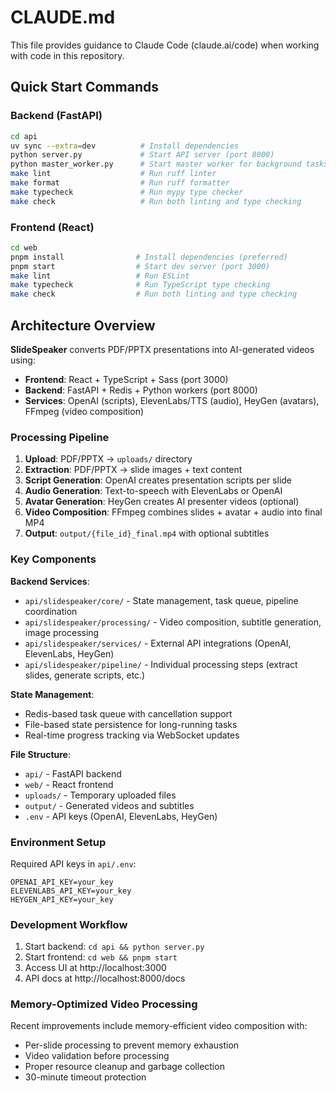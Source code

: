 # CLAUDE.md

This file provides guidance to Claude Code (claude.ai/code) when working with code in this repository.

## Quick Start Commands

### Backend (FastAPI)
```bash
cd api
uv sync --extra=dev          # Install dependencies
python server.py             # Start API server (port 8000)
python master_worker.py      # Start master worker for background tasks
make lint                    # Run ruff linter
make format                  # Run ruff formatter  
make typecheck               # Run mypy type checker
make check                   # Run both linting and type checking
```

### Frontend (React)
```bash
cd web
pnpm install                # Install dependencies (preferred)
pnpm start                  # Start dev server (port 3000)
make lint                   # Run ESLint
make typecheck              # Run TypeScript type checking
make check                  # Run both linting and type checking
```

## Architecture Overview

**SlideSpeaker** converts PDF/PPTX presentations into AI-generated videos using:
- **Frontend**: React + TypeScript + Sass (port 3000)
- **Backend**: FastAPI + Redis + Python workers (port 8000)
- **Services**: OpenAI (scripts), ElevenLabs/TTS (audio), HeyGen (avatars), FFmpeg (video composition)

### Processing Pipeline
1. **Upload**: PDF/PPTX → `uploads/` directory
2. **Extraction**: PDF/PPTX → slide images + text content
3. **Script Generation**: OpenAI creates presentation scripts per slide
4. **Audio Generation**: Text-to-speech with ElevenLabs or OpenAI
5. **Avatar Generation**: HeyGen creates AI presenter videos (optional)
6. **Video Composition**: FFmpeg combines slides + avatar + audio into final MP4
7. **Output**: `output/{file_id}_final.mp4` with optional subtitles

### Key Components

**Backend Services**:
- `api/slidespeaker/core/` - State management, task queue, pipeline coordination
- `api/slidespeaker/processing/` - Video composition, subtitle generation, image processing
- `api/slidespeaker/services/` - External API integrations (OpenAI, ElevenLabs, HeyGen)
- `api/slidespeaker/pipeline/` - Individual processing steps (extract slides, generate scripts, etc.)

**State Management**:
- Redis-based task queue with cancellation support
- File-based state persistence for long-running tasks
- Real-time progress tracking via WebSocket updates

**File Structure**:
- `api/` - FastAPI backend
- `web/` - React frontend
- `uploads/` - Temporary uploaded files
- `output/` - Generated videos and subtitles
- `.env` - API keys (OpenAI, ElevenLabs, HeyGen)

### Environment Setup
Required API keys in `api/.env`:
```
OPENAI_API_KEY=your_key
ELEVENLABS_API_KEY=your_key
HEYGEN_API_KEY=your_key
```

### Development Workflow
1. Start backend: `cd api && python server.py`
2. Start frontend: `cd web && pnpm start`
3. Access UI at http://localhost:3000
4. API docs at http://localhost:8000/docs

### Memory-Optimized Video Processing
Recent improvements include memory-efficient video composition with:
- Per-slide processing to prevent memory exhaustion
- Video validation before processing
- Proper resource cleanup and garbage collection
- 30-minute timeout protection